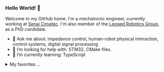 ### Hello World! 💫

<!--
**qleonardolp/qleonardolp** is a ✨ _special_ ✨ repository because its `README.md` (this file) appears on your GitHub profile.

Here are some ideas to get you started:

- 🔭 I’m currently working on ...
- 🌱 I’m currently learning ...
- 👯 I’m looking to collaborate on ...
- 🤔 I’m looking for help with ...
- 💬 Ask me about ...
- 📫 How to reach me: ...
- 😄 Pronouns: ...
- ⚡ Fun fact: ...
-->

Welcome to my GitHub home. I'm a mechatronic engineer, currently working at [Senai Cimatec](https://github.com/Brazilian-Institute-of-Robotics). 
I'm also member of the [Legged Robotics Group](https://github.com/leggedrobotics-usp), as a PhD candidate.

- 💬 Ask me about: impedance control, human-robot physical interaction, control systems, digital signal processing
- 🤔 I’m looking for help with: STM32, CMake files.
- 🌱 I’m currently learning: TypeScript

<details>
<summary>My favorites ...</summary>

| Languages | Libraries \| Frameworks | Where I used it |
|-----------|----------------------|-----------------|
| C++       | ROS, Eigen3          | [Xsens ROS driver](https://github.com/qleonardolp/xsens_mtw_driver-release), [Quaternion Kalman Filer](https://github.com/ReRob-USP/ExoGUI) |
| C         | PlatformIO, stm32 HAL| [IC2D test bench software setup](https://github.com/qleonardolp/ic2d-nucleo)
| Python    | Pinocchio, Numpy, Matplotlib, Python Control Systems Library | [Numerical Methods and FEM class](https://github.com/qleonardolp/metodos_numericos), [Legged Robotics class](https://github.com/qleonardolp/pinocchio_2dof_leg_control) |
| Matlab/Simulink 🤔| Control System Toolbox, Aerospace blockset... | probably used along side the mentioned projects | 
</details>

